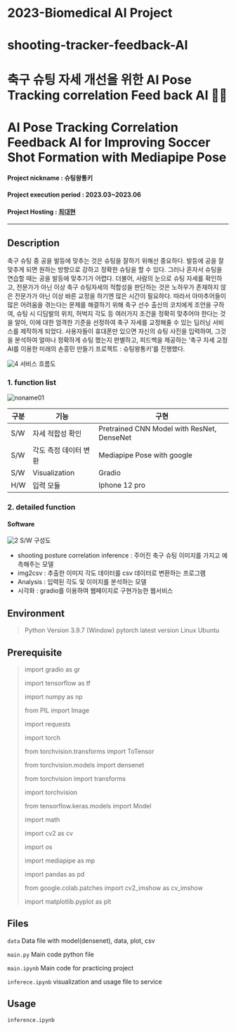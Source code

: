 # 2023-Biomedical AI Project
# shooting-tracker-feedback-AI
# 축구 슈팅 자세 개선을 위한 AI Pose Tracking correlation Feed back AI 👵👴
# AI Pose Tracking Correlation Feedback AI for Improving Soccer Shot Formation with Mediapipe Pose
#### Project nickname : 슈팅왕통키
#### Project execution period : 2023.03~2023.06
#### Project Hosting : [최대현](https://valiant-barnacle-6bf.notion.site/Feedback-AI-78d9ec8ddb0846cb800280940824d7ad?pvs=4)
-----------------------
## Description
축구 슈팅 중 공을 발등에 맞추는 것은 슈팅을 잘하기 위해선 중요하다. 발등에 공을 잘 맞추게 되면 원하는 방향으로 강하고 정확한 슈팅을 할 수 있다. 그러나 혼자서 슈팅을 연습할 때는 공을 발등에 맞추기가 어렵다. 더불어, 사람의 눈으로 슈팅 자세를 확인하고, 전문가가 아닌 이상 축구 슈팅자세의 적합성을 판단하는 것은 노하우가 존재하지 않은 전문가가 아닌 이상 바른 교정을 하기엔 많은 시간이 필요하다. 따라서 아마추어들이 많은 어려움을 겪는다는 문제를 해결하기 위해 축구 선수 출신의 코치에게 조언을 구하여, 슈팅 시 디딤발의 위치, 허벅지 각도 등 여러가지 조건을 정확히 맞추어야 한다는 것을 알아, 이에 대한 엄격한 기준을 선정하여 축구 자세를 교정해줄 수 있는 딥러닝 서비스를 제작하게 되었다. 사용자들이 휴대폰만 있으면 자신의 슈팅 사진을 입력하여, 그것을 분석하여 얼마나 정확하게 슈팅 했는지 판별하고, 피드백을 제공하는 ‘축구 자세 교정 AI를 이용한 미래의 손흥민 만들기 프로젝트 : 슈팅왕통키’를 진행했다.

![4](https://github.com/dablro12/shooting-tracker-feedback-AI/assets/54443308/0fe3cc7f-a3a3-4d27-85c8-76476d6d372f)
서비스 흐름도

### 1. function list
![noname01](https://user-images.githubusercontent.com/78933101/135653625-d14db805-ab5e-4505-a7b0-5d0a3af2ad59.png)

|구분|기능|구현|
|------|---|---|
|S/W|자세 적합성 확인|Pretrained CNN Model with ResNet, DenseNet|
|S/W|각도 측정 데이터 변환|Mediapipe Pose with google|
|S/W|Visualization|Gradio|
|H/W|입력 모듈|Iphone 12 pro|

### 2. detailed function
#### Software
![2](https://user-images.githubusercontent.com/78933101/135657961-cbbc1775-37d0-42d4-a47c-26850674f580.png)
S/W 구성도

- shooting posture correlation inference : 주어진 축구 슈팅 이미지를 가지고 예측해주는 모델
- img2csv : 추출한 이미지 각도 데이터를 csv 데이터로 변환하는 프로그램
- Analysis : 입력된 각도 및 이미지를 분석하는 모델
- 시각화 : gradio를 이용하여 웹페이지로 구현가능한 웹서비스


## Environment

> Python Version 3.9.7 (Window)
> pytorch latest version
> Linux Ubuntu


## Prerequisite
> import gradio as gr
>
> import tensorflow as tf
>
> import numpy as np
>
> from PIL import Image
>
> import requests
>
> import torch
>
> from torchvision.transforms import ToTensor
>
> from torchvision.models import densenet
>
> from torchvision import transforms
>
> import torchvision
>
> from tensorflow.keras.models import Model
>
> import math
>
> import cv2 as cv
>
> import os
>
> import mediapipe as mp
>
> import pandas as pd
>
> from google.colab.patches import cv2_imshow as cv_imshow
>
> import matplotlib.pyplot as plt
>

## Files
`data` Data file with model(densenet), data, plot, csv 

`main.py` Main code python file

`main.ipynb` Main code for practicing project

`inferece.ipynb` visualization and usage file to service


## Usage 
`inference.ipynb`
